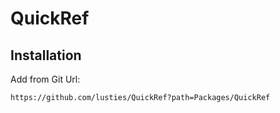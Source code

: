 # QuickRef

## Installation

Add from Git Url:
```
https://github.com/lusties/QuickRef?path=Packages/QuickRef
```